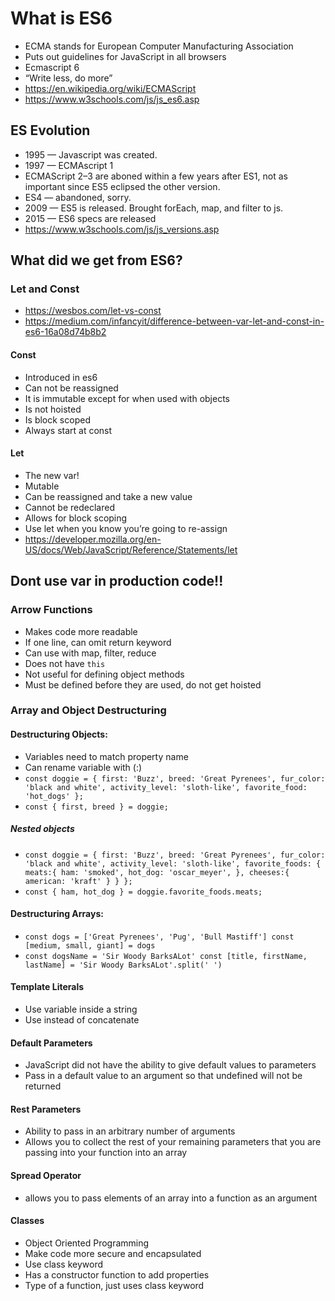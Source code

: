 # What is ES6

- ECMA stands for European Computer Manufacturing Association
- Puts out guidelines for JavaScript in all browsers
- Ecmascript 6
- “Write less, do more”
- <https://en.wikipedia.org/wiki/ECMAScript>
- <https://www.w3schools.com/js/js_es6.asp>

## ES Evolution

- 1995 — Javascript was created.
- 1997 — ECMAscript 1
- ECMAScript 2–3 are aboned within a few years after ES1, not as important since ES5 eclipsed the other version.
- ES4 — abandoned, sorry.
- 2009 — ES5 is released. Brought forEach, map, and filter to js.
- 2015 — ES6 specs are released
- <https://www.w3schools.com/js/js_versions.asp>

## What did we get from ES6?

### Let and Const

- <https://wesbos.com/let-vs-const>
- <https://medium.com/infancyit/difference-between-var-let-and-const-in-es6-16a08d74b8b2>

#### Const

- Introduced in es6
- Can not be reassigned
- It is immutable except for when used with objects
- Is not hoisted
- Is block scoped
- Always start at const

#### Let

- The new var!
- Mutable
- Can be reassigned and take a new value
- Cannot be redeclared
- Allows for block scoping
- Use let when you know you’re going to re-assign
- <https://developer.mozilla.org/en-US/docs/Web/JavaScript/Reference/Statements/let>

## Dont use var in production code!!

### Arrow Functions

- Makes code more readable
- If one line, can omit return keyword
- Can use with map, filter, reduce
- Does not have `this`
- Not useful for defining object methods
- Must be defined before they are used, do not get hoisted

### Array and Object Destructuring

#### Destructuring Objects:

- Variables need to match property name
- Can rename variable with (:)
- `const doggie = {
    first: 'Buzz',
    breed: 'Great Pyrenees',
    fur_color: 'black and white',
    activity_level: 'sloth-like',
    favorite_food: 'hot_dogs'
    };`
- `const { first, breed } = doggie;`

##### Nested objects

- `const doggie = {
 first: 'Buzz',
 breed: 'Great Pyrenees',
 fur_color: 'black and white',
 activity_level: 'sloth-like',
 favorite_foods: {
   meats:{
     ham: 'smoked',
     hot_dog: 'oscar_meyer',
   },
   cheeses:{
     american: 'kraft'
   }
 }
};`
- `const { ham, hot_dog } = doggie.favorite_foods.meats;`

#### Destructuring Arrays:

- `const dogs = ['Great Pyrenees', 'Pug', 'Bull Mastiff']
    const [medium, small, giant] = dogs`
- `const dogsName = 'Sir Woody BarksALot'
    const [title, firstName, lastName] = 'Sir Woody BarksALot'.split(' ')`

#### Template Literals

- Use variable inside a string
- Use instead of concatenate

#### Default Parameters

- JavaScript did not have the ability to give default values to parameters
- Pass in a default value to an argument so that undefined will not be returned

#### Rest Parameters

- Ability to pass in an arbitrary number of arguments
- Allows you to collect the rest of your remaining parameters that you are passing into your function into an array

#### Spread Operator

- allows you to pass elements of an array into a function as an argument

#### Classes

- Object Oriented Programming
- Make code more secure and encapsulated
- Use class keyword
- Has a constructor function to add properties
- Type of a function, just uses class keyword
